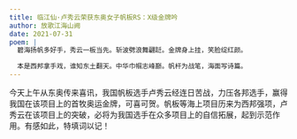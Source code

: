 ```yaml
---
title: 临江仙·卢秀云荣获东奥女子帆板RS：X级金牌吟
author: 放歌江海山阙
date: 2021-07-31
poem: |
  碧海扬帆多好手，秀云一板当先。斩波劈浪舞翩跹。金牌身上挂，笑脸绽红颜。

  本是西邦拿手戏，谁知东土翻天。中华巾帼志峰巅。帆杆为战笔，海面写诗篇。
---
```


今天上午从东奥传来喜讯，我国帆板选手卢秀云经连日苦战，力压各邦选手，赢得我国在该项目上的首牧奥运金牌，可喜可贺。帆板等海上项目历来为西邦强项，卢秀云在该项目上的突破，必将为我国选手在众多项目上的自信拓展，起到示范作用。有感如此，特填词以记！
